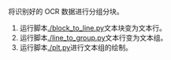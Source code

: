 将识别好的 OCR 数据进行分组分块。

1. 运行脚本[./block_to_line.py](./block_to_line.py)文本块变为文本行。
2. 运行脚本[./line_to_group.py](./line_to_group.py)文本行变为文本组。
3. 运行脚本[./plt.py](./plt.py)进行文本组的绘制。
